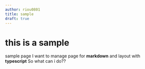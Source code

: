 ```yaml
---
author: riou0801
title: sample
draft: true
---
```


# this is a sample

sample page
I want to manage page for **markdown** and layout with **typescript**
So what can i do??
